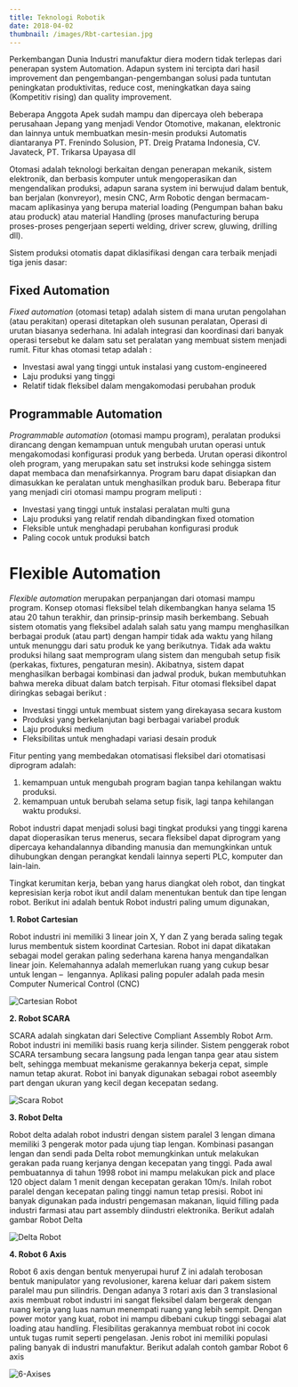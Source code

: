 ```yaml
---
title: Teknologi Robotik
date: 2018-04-02
thumbnail: /images/Rbt-cartesian.jpg
---
```


Perkembangan Dunia Industri manufaktur diera modern tidak terlepas dari penerapan system Automation. Adapun system ini tercipta dari hasil improvement dan pengembangan-pengembangan solusi pada tuntutan peningkatan produktivitas, reduce cost, meningkatkan daya saing (Kompetitiv rising) dan quality improvement.

<!-- more -->

Beberapa Anggota Apek sudah mampu dan dipercaya oleh beberapa perusahaan Jepang yang menjadi Vendor Otomotive, makanan, elektronic dan lainnya untuk membuatkan mesin-mesin produksi Automatis diantaranya PT. Frenindo Solusion, PT. Dreig Pratama Indonesia, CV. Javateck, PT. Trikarsa Upayasa dll

Otomasi adalah teknologi berkaitan dengan penerapan mekanik, sistem elektronik, dan berbasis komputer untuk mengoperasikan dan mengendalikan produksi, adapun sarana system ini berwujud dalam bentuk, ban berjalan (konvreyor), mesin CNC, Arm Robotic dengan bermacam-macam aplikasinya yang berupa material loading (Pengumpan bahan baku atau produck) atau material Handling (proses manufacturing berupa proses-proses pengerjaan seperti welding, driver screw, gluwing, drilling dll).

Sistem produksi otomatis dapat diklasifikasi dengan cara terbaik menjadi tiga jenis dasar:

<!-- 1. Fixed automation
2. Programmable automation
3. Flexible automation -->

## Fixed Automation

*Fixed automation* (otomasi tetap) adalah sistem di mana urutan pengolahan (atau perakitan) operasi ditetapkan oleh susunan peralatan, Operasi di urutan biasanya sederhana. Ini adalah integrasi dan koordinasi dari banyak operasi tersebut ke dalam satu set peralatan yang membuat sistem menjadi rumit. Fitur khas otomasi tetap adalah :

- Investasi awal yang tinggi untuk instalasi yang custom-engineered
- Laju produksi yang tinggi
- Relatif tidak fleksibel dalam mengakomodasi perubahan produk

## Programmable Automation

*Programmable automation* (otomasi mampu program), peralatan produksi dirancang dengan kemampuan untuk mengubah urutan operasi untuk mengakomodasi konfigurasi produk yang berbeda. Urutan operasi dikontrol oleh program, yang merupakan satu set instruksi kode sehingga sistem dapat membaca dan menafsirkannya. Program baru dapat disiapkan dan dimasukkan ke peralatan untuk menghasilkan produk baru. Beberapa fitur yang menjadi ciri otomasi mampu program meliputi :

- Investasi yang tinggi untuk instalasi peralatan multi guna
- Laju produksi yang relatif rendah dibandingkan fixed otomation
- Fleksible untuk menghadapi perubahan konfigurasi produk
- Paling cocok untuk produksi batch

# Flexible Automation

*Flexible automation* merupakan perpanjangan dari otomasi mampu program. Konsep otomasi fleksibel telah dikembangkan hanya selama 15 atau 20 tahun terakhir, dan prinsip-prinsip masih berkembang. Sebuah sistem otomatis yang fleksibel adalah salah satu yang mampu menghasilkan berbagai produk (atau part) dengan hampir tidak ada waktu yang hilang untuk menunggu dari satu produk ke yang berikutnya. Tidak ada waktu produksi hilang saat memprogram ulang sistem dan mengubah setup fisik (perkakas, fixtures, pengaturan mesin). Akibatnya, sistem dapat menghasilkan berbagai kombinasi dan jadwal produk, bukan membutuhkan bahwa mereka dibuat dalam batch terpisah. Fitur otomasi fleksibel dapat diringkas sebagai berikut :

- Investasi tinggi untuk membuat sistem yang direkayasa secara kustom
- Produksi yang berkelanjutan bagi berbagai variabel produk
- Laju produksi medium
- Fleksibilitas untuk menghadapi variasi desain produk

Fitur penting yang membedakan otomatisasi fleksibel dari otomatisasi diprogram adalah:

1. kemampuan untuk mengubah program bagian tanpa kehilangan waktu produksi.
2. kemampuan untuk berubah selama setup fisik, lagi tanpa kehilangan waktu produksi.

Robot industri dapat menjadi solusi bagi tingkat produksi yang tinggi karena dapat dioperasikan terus menerus, secara fleksibel dapat diprogram yang dipercaya kehandalannya dibanding manusia dan memungkinkan untuk dihubungkan dengan perangkat kendali lainnya seperti PLC, komputer dan lain-lain.

Tingkat kerumitan kerja, beban yang harus diangkat oleh robot, dan tingkat kepresisian kerja robot ikut andil dalam menentukan bentuk dan tipe lengan robot. Berikut ini adalah bentuk Robot industri paling umum digunakan,

**1. Robot Cartesian**

Robot industri ini memiliki 3 linear join X, Y dan Z yang berada saling tegak lurus membentuk sistem koordinat Cartesian. Robot ini dapat dikatakan sebagai model gerakan paling sederhana karena hanya mengandalkan linear join. Kelemahannya adalah memerlukan ruang yang cukup besar untuk lengan –  lengannya. Aplikasi paling populer adalah pada mesin Computer Numerical Control (CNC)

![Cartesian Robot](/images/Rbt-cartesian.jpg)

**2. Robot SCARA**

SCARA adalah singkatan dari Selective Compliant Assembly Robot Arm. Robot industri ini memiliki basis ruang kerja silinder. Sistem penggerak robot SCARA tersambung secara langsung pada lengan tanpa gear atau sistem belt, sehingga membuat mekanisme gerakannya bekerja cepat, simple namun tetap akurat. Robot ini banyak digunakan sebagai robot aseembly part dengan ukuran yang kecil degan kecepatan sedang.

![Scara Robot](/images/Rbt-Scara.jpg)

**3. Robot Delta**

Robot delta adalah robot industri dengan sistem paralel 3 lengan dimana memiliki 3 pengerak motor pada ujung tiap lengan. Kombinasi pasangan lengan dan sendi pada Delta robot memungkinkan untuk melakukan gerakan pada ruang kerjanya dengan kecepatan yang tinggi. Pada awal pembuatannya di tahun 1998 robot ini mampu melakukan pick and place 120 object dalam 1 menit dengan kecepatan gerakan 10m/s. Inilah robot paralel dengan kecepatan paling tinggi namun tetap presisi. Robot ini banyak digunakan pada industri pengemasan makanan, liquid filling pada industri farmasi atau part assembly diindustri elektronika. Berikut adalah gambar Robot Delta

![Delta Robot](/images/Rbt-Delta.jpg)

**4. Robot 6 Axis**

Robot 6 axis dengan bentuk menyerupai huruf Z ini adalah terobosan bentuk manipulator yang revolusioner, karena keluar dari pakem sistem paralel mau pun silindris. Dengan adanya 3 rotari axis dan 3 translasional axis membuat robot industri ini sangat fleksibel dalam bergerak dengan ruang kerja yang luas namun menempati ruang yang lebih sempit. Dengan power motor yang kuat, robot ini mampu dibebani cukup tinggi sebagai alat loading atau handling. Flesibilitas gerakannya membuat robot ini cocok untuk tugas rumit seperti pengelasan. Jenis robot ini memiliki populasi paling banyak di industri manufaktur. Berikut adalah contoh gambar Robot 6 axis

![6-Axises](/images/Rbt-6-Axis.png)

